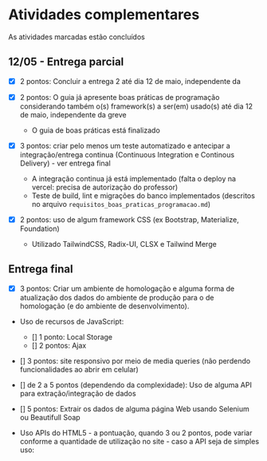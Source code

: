 # Atividades complementares

As atividades marcadas estão concluídos

## 12/05 - Entrega parcial
- [x] 2 pontos: Concluir a entrega 2 até dia 12 de maio, independente da 

- [x] 2 pontos: O guia já apresente boas práticas de programação considerando também o(s) framework(s) a ser(em) usado(s) até dia 12 de maio, independente da greve
  - O guia de boas práticas está finalizado

- [x] 3 pontos: criar pelo menos um teste automatizado e antecipar a integração/entrega continua  (Continuous Integration e Continous Delivery) - ver entrega final
  - A integração continua já está implementado (falta o deploy na vercel: precisa de autorização do professor)
  - Teste de build, lint e migrações do banco implementados (descritos no arquivo `requisitos_boas_praticas_programacao.md`)
  
- [x] 2 pontos: uso de algum framework CSS (ex  Bootstrap, Materialize, Foundation)
  - Utilizado TailwindCSS, Radix-UI, CLSX e Tailwind Merge

## Entrega final
- [x] 3 pontos: Criar um ambiente de homologação e alguma forma de atualização dos dados do ambiente de produção para o de homologação (e do ambiente de desenvolvimento). 

- Uso de recursos de JavaScript:
  - [] 1 ponto: Local Storage
  - [] 2 pontos: Ajax

- [] 3 pontos: site responsivo por meio de media queries (não perdendo funcionalidades ao abrir em celular)

- [] de 2 a 5 pontos (dependendo da complexidade): Uso de alguma API para extração/integração de dados

- [] 5 pontos: Extrair os dados de alguma página Web usando Selenium ou Beautifull Soap

- Uso APIs do HTML5 - a pontuação, quando 3 ou 2 pontos, pode variar conforme a quantidade de utilização no site - caso a API seja de simples uso:

